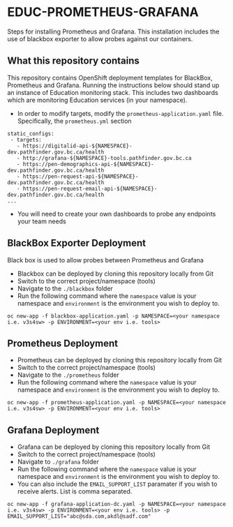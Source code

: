 # EDUC-PROMETHEUS-GRAFANA

Steps for installing Prometheus and Grafana. This installation includes the use of blackbox exporter to allow probes against our containers.  

## What this repository contains
This repository contains OpenShift deployment templates for BlackBox, Prometheus and Grafana. Running the instructions below should stand up an instance of Education monitoring stack. This includes two dashboards which are monitoring Education services (in your namespace). 
* In order to modify targets, modify the `prometheus-application.yaml` file. Specifically, the `prometheus.yml` section
```
static_configs:
 - targets:
   - https://digitalid-api-${NAMESPACE}-dev.pathfinder.gov.bc.ca/health
   - http://grafana-${NAMESPACE}-tools.pathfinder.gov.bc.ca
   - https://pen-demographics-api-${NAMESPACE}-dev.pathfinder.gov.bc.ca/health
   - https://pen-request-api-${NAMESPACE}-dev.pathfinder.gov.bc.ca/health
   - https://pen-request-email-api-${NAMESPACE}-dev.pathfinder.gov.bc.ca/health
...
```
* You will need to create your own dashboards to probe any endpoints your team needs

## BlackBox Exporter Deployment
Black box is used to allow probes between Prometheus and Grafana
* Blackbox can be deployed by cloning this repository locally from Git
* Switch to the correct project/namespace (tools)
* Navigate to the `./blackbox` folder
* Run the following command where the `namespace` value is your namespace and `environment` is the environment you wish to deploy to.

```
oc new-app -f blackbox-application.yaml -p NAMESPACE=<your namespace i.e. v3s4sw> -p ENVIRONMENT=<your env i.e. tools>
```

## Prometheus Deployment
* Prometheus can be deployed by cloning this repository locally from Git
* Switch to the correct project/namespace (tools)
* Navigate to the `./prometheus` folder
* Run the following command where the `namespace` value is your namespace and `environment` is the environment you wish to deploy to.

```
oc new-app -f prometheus-application.yaml -p NAMESPACE=<your namespace i.e. v3s4sw> -p ENVIRONMENT=<your env i.e. tools>
```

## Grafana Deployment
* Grafana can be deployed by cloning this repository locally from Git 
* Switch to the correct project/namespace (tools)
* Navigate to `./grafana` folder
* Run the following command where the `namespace` value is your namespace and `environment` is the environment you wish to deploy to.
* You can also include the `EMAIL_SUPPORT_LIST` paramater if you wish to receive alerts. List is comma separated. 

```
oc new-app -f grafana-application-dc.yaml -p NAMESPACE=<your namespace i.e. v3s4sw> -p ENVIRONMENT=<your env i.e. tools> -p EMAIL_SUPPORT_LIST="abc@sda.com,akdl@sadf.com"
```
